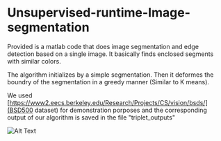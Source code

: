 # Unsupervised-runtime-Image-segmentation


Provided is a matlab code that does image segmentation and edge detection based on a single image. It basically finds enclosed segments with similar colors. 


The algorithm initializes by a simple segmentation. Then it deformes the boundry of the segmentation in a greedy manner (Similar to K means).


We used [https://www2.eecs.berkeley.edu/Research/Projects/CS/vision/bsds/](BSD500 dataset) for demonstration porposes and the corresponding output of our algorithm is saved in the file "triplet_outputs"


![Alt Text](https://media.giphy.com/media/vFKqnCdLPNOKc/giphy.gif)
